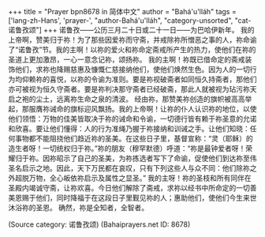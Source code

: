+++
title = "Prayer bpn8678 in 简体中文"
author = "Bahá'u'lláh"
tags = ['lang-zh-Hans', 'prayer-', "author-Bahá'u'lláh", "category-unsorted", "cat-诺鲁孜颂"]
+++
诺鲁孜——公历三月二十日或二十一日——为巴哈伊新年。
我的上帝啊，赞美归于祢！为了那些因爱祢而守斋，并戒除祢所憎恶之事的人，祢命谕了“诺鲁孜”节。我的主啊！以祢的爱火和祢命定斋戒所产生的热力，使他们在祢的圣道上更加激昂，一心一意念记祢，颂扬祢。
我的主啊！祢既已借命定的斋戒装饰他们，求祢也降赐慈惠及慷慨仁慈接纳他们，使他们焕然生色。因为人的一切行为均仰赖祢的喜悦，以祢的令谕为准则。要是祢视破斋者如同恒久持斋者，那他们亦可被视为恒久守斋者。要是祢判决那守斋者已经破斋，那此人就被视为玷污祢天启之袍的尘土，远离祢生命之泉的清波。
经由祢，那赞美祢创造的旗帜被高高举起，那服膺祢诫命的旗标迎风飘扬。我的上帝啊！让祢的仆人认识祢的地位，以使他们领悟：万物的佳美皆取决于祢的诫命和令谕，一切德行皆有赖于祢圣意的允诺和欣喜。要让他们懂得：人的行为准绳乃握于祢接纳和训诫之手。让他们知晓：任何事物都不能阻挠他们趋近祢的圣美。在这些日子里，基督宣称：“灵（耶稣）的造生者呀！一切统权归于祢。”祢的朋友（穆罕默德）呼道：“祢是最钟爱者呀！荣耀归于祢。因祢昭示了自己的圣美，为祢拣选者写下了命谕，促使他们到达祢至伟圣名启示之地。因此，天下万民都在哀叹，只有下列这些人与众不同：他们除祢之外超脱万物，全心皈依祢启示及属性之显圣。”
我的主呀！祢的圣枝和所有同伴在圣殿内竭诚守斋，让祢欢喜。今日他们解除了斋戒，求祢以经书中所命定的一切善美恩赐于他们，同时降福于在这段日子里觐见祢的人；惠助他们，使他们今生来世沐浴祢的圣恩。
确然，祢是全知者，全智者。

(Source category: 诺鲁孜颂)
(Bahaiprayers.net ID: 8678)
